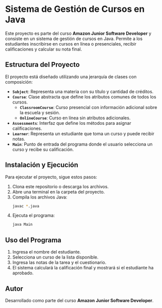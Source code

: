 # Sistema de Gestión de Cursos en Java

Este proyecto es parte del curso **Amazon Junior Software Developer** y consiste en un sistema de gestión de cursos en Java. Permite a los estudiantes inscribirse en cursos en línea o presenciales, recibir calificaciones y calcular su nota final.

## Estructura del Proyecto
El proyecto está diseñado utilizando una jerarquía de clases con composición:

- **`Subject`**: Representa una materia con su título y cantidad de créditos.
- **`Course`**: Clase abstracta que define los atributos comunes de todos los cursos.
    - **`ClassroomCourse`**: Curso presencial con información adicional sobre la escuela y sesión.
    - **`OnlineCourse`**: Curso en línea sin atributos adicionales.
- **`Assessments`**: Interfaz que define los métodos para asignar calificaciones.
- **`Learner`**: Representa un estudiante que toma un curso y puede recibir notas.
- **`Main`**: Punto de entrada del programa donde el usuario selecciona un curso y recibe su calificación.

## Instalación y Ejecución
Para ejecutar el proyecto, sigue estos pasos:

1. Clona este repositorio o descarga los archivos.
2. Abre una terminal en la carpeta del proyecto.
3. Compila los archivos Java:
   ```sh
   javac *.java
   ```
4. Ejecuta el programa:
   ```sh
   java Main
   ```

## Uso del Programa
1. Ingresa el nombre del estudiante.
2. Selecciona un curso de la lista disponible.
3. Ingresa las notas de la tarea y el cuestionario.
4. El sistema calculará la calificación final y mostrará si el estudiante ha aprobado.

## Autor
Desarrollado como parte del curso **Amazon Junior Software Developer**.

